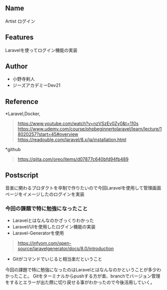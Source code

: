 ## Name
Artist ログイン

## Features
Laravelを使ってログイン機能の実装

## Author
* 小野寺剣人
* ジーズアカデミーDev21
 
## Reference
*Laravel,Docker,
>https://www.youtube.com/watch?v=nzVSzEv0Zy0&t=110s
>https://www.udemy.com/course/phpbeginnertolaravel/learn/lecture/18020257?start=45#overview
>https://readouble.com/laravel/8.x/ja/installation.html

*github
>https://qiita.com/oreo/items/d07877c640bfd94fb489


## Postscript
音楽に関わるプロダクトを卒制で作りたいので今回Laravelを使用して管理画面ページをイメージしたのログインを実装

### 今回の課題で特に勉強になったこと
* Laravelとはなんなのかざっくりわかった
* Laravel/UIを使用したログイン機能の実装
* Laravel-Generatorを使用
>https://infyom.com/open-source/laravelgenerator/docs/8.0/introduction
* Gitがコマンドでいじると相当楽だということ

今回の課題で特に勉強になったのはLaravelとはなんなのかということが多少わかったこと。
Gitをターミナルからpushする方が楽、branchでバージョン管理をするとエラーが出た際に切り戻せる事がわかったので今後活用していく。
